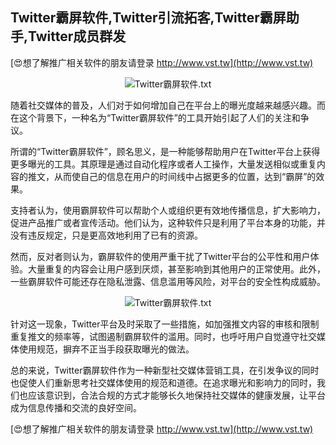 ## **Twitter霸屏软件,Twitter引流拓客,Twitter霸屏助手,Twitter成员群发**

[😍想了解推广相关软件的朋友请登录 http://www.vst.tw](http://www.vst.tw)

 <center><img src="https://vst.tw/MP4/tuiguang/png/7.png" alt="Twitter霸屏软件.txt"></center>

随着社交媒体的普及，人们对于如何增加自己在平台上的曝光度越来越感兴趣。而在这个背景下，一种名为“Twitter霸屏软件”的工具开始引起了人们的关注和争议。

所谓的“Twitter霸屏软件”，顾名思义，是一种能够帮助用户在Twitter平台上获得更多曝光的工具。其原理是通过自动化程序或者人工操作，大量发送相似或重复内容的推文，从而使自己的信息在用户的时间线中占据更多的位置，达到“霸屏”的效果。

支持者认为，使用霸屏软件可以帮助个人或组织更有效地传播信息，扩大影响力，促进产品推广或者宣传活动。他们认为，这种软件只是利用了平台本身的功能，并没有违反规定，只是更高效地利用了已有的资源。

然而，反对者则认为，霸屏软件的使用严重干扰了Twitter平台的公平性和用户体验。大量重复的内容会让用户感到厌烦，甚至影响到其他用户的正常使用。此外，一些霸屏软件可能还存在隐私泄露、信息滥用等风险，对平台的安全性构成威胁。

 <center><img src="https://vst.tw/MP4/tuiguang/png/8.png" alt="Twitter霸屏软件.txt"></center>

针对这一现象，Twitter平台及时采取了一些措施，如加强推文内容的审核和限制重复推文的频率等，试图遏制霸屏软件的滥用。同时，也呼吁用户自觉遵守社交媒体使用规范，摒弃不正当手段获取曝光的做法。

总的来说，Twitter霸屏软件作为一种新型社交媒体营销工具，在引发争议的同时也促使人们重新思考社交媒体使用的规范和道德。在追求曝光和影响力的同时，我们也应该意识到，合法合规的方式才能够长久地保持社交媒体的健康发展，让平台成为信息传播和交流的良好空间。

[😍想了解推广相关软件的朋友请登录 http://www.vst.tw](http://www.vst.tw)




